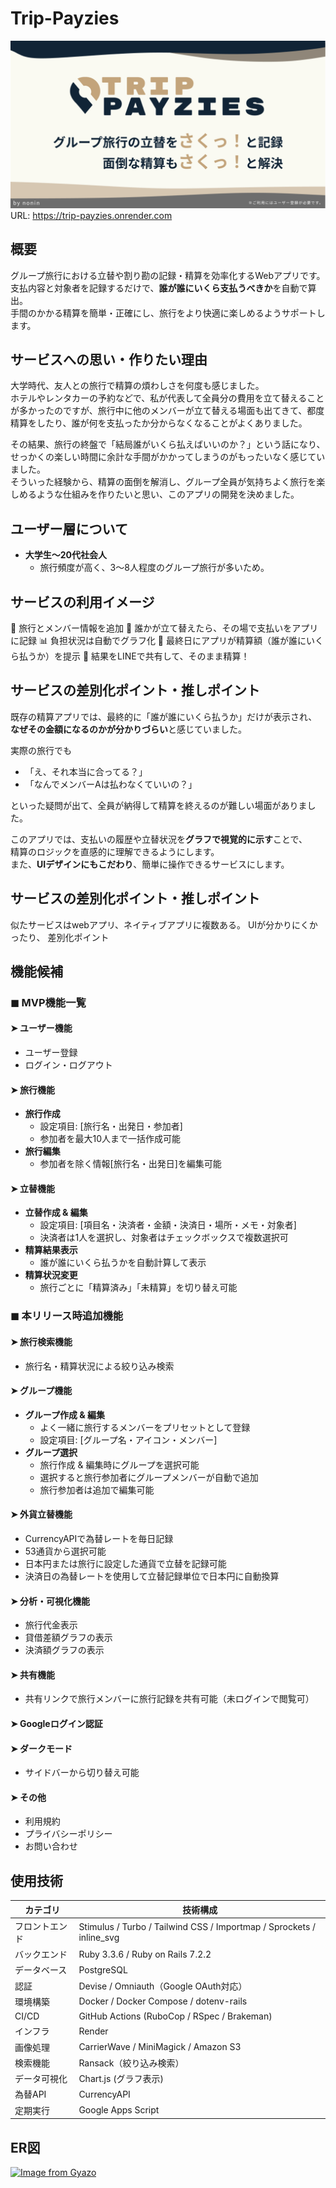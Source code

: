 # Trip-Payzies
<img src="public/images/ogp-image.png">
URL: <a href="https://trip-payzies.onrender.com" target="_blank">https://trip-payzies.onrender.com</a>

## 概要
グループ旅行における立替や割り勘の記録・精算を効率化するWebアプリです。  
支払内容と対象者を記録するだけで、**誰が誰にいくら支払うべきか**を自動で算出。  
手間のかかる精算を簡単・正確にし、旅行をより快適に楽しめるようサポートします。


## サービスへの思い・作りたい理由
大学時代、友人との旅行で精算の煩わしさを何度も感じました。  
ホテルやレンタカーの予約などで、私が代表して全員分の費用を立て替えることが多かったのですが、旅行中に他のメンバーが立て替える場面も出てきて、都度精算をしたり、誰が何を支払ったか分からなくなることがよくありました。

その結果、旅行の終盤で「結局誰がいくら払えばいいのか？」という話になり、せっかくの楽しい時間に余計な手間がかかってしまうのがもったいなく感じていました。  
そういった経験から、精算の面倒を解消し、グループ全員が気持ちよく旅行を楽しめるような仕組みを作りたいと思い、このアプリの開発を決めました。


## ユーザー層について
- **大学生〜20代社会人**
  - 旅行頻度が高く、3〜8人程度のグループ旅行が多いため。

## サービスの利用イメージ
📝 旅行とメンバー情報を追加
💸 誰かが立て替えたら、その場で支払いをアプリに記録
📊 負担状況は自動でグラフ化
🧮 最終日にアプリが精算額（誰が誰にいくら払うか）を提示
🔗 結果をLINEで共有して、そのまま精算！


## サービスの差別化ポイント・推しポイント
既存の精算アプリでは、最終的に「誰が誰にいくら払うか」だけが表示され、  
**なぜその金額になるのかが分かりづらい**と感じていました。

実際の旅行でも
- 「え、それ本当に合ってる？」
- 「なんでメンバーAは払わなくていいの？」

といった疑問が出て、全員が納得して精算を終えるのが難しい場面がありました。

このアプリでは、支払いの履歴や立替状況を**グラフで視覚的に示す**ことで、  
精算のロジックを直感的に理解できるようにします。  
また、**UIデザインにもこだわり**、簡単に操作できるサービスにします。





## サービスの差別化ポイント・推しポイント
似たサービスはwebアプリ、ネイティブアプリに複数ある。
UIが分かりにくかったり、
差別化ポイント











## 機能候補

### ◼︎ MVP機能一覧

#### ➤ ユーザー機能
- ユーザー登録
- ログイン・ログアウト

#### ➤ 旅行機能
- **旅行作成**
  - 設定項目: [旅行名・出発日・参加者]
  - 参加者を最大10人まで一括作成可能
- **旅行編集**
  - 参加者を除く情報[旅行名・出発日]を編集可能

#### ➤ 立替機能
- **立替作成 & 編集**
  - 設定項目: [項目名・決済者・金額・決済日・場所・メモ・対象者]
  - 決済者は1人を選択し、対象者はチェックボックスで複数選択可
- **精算結果表示**
  - 誰が誰にいくら払うかを自動計算して表示
- **精算状況変更**
  - 旅行ごとに「精算済み」「未精算」を切り替え可能

### ◼︎ 本リリース時追加機能

#### ➤ 旅行検索機能
- 旅行名・精算状況による絞り込み検索

#### ➤ グループ機能
- **グループ作成 & 編集**
  - よく一緒に旅行するメンバーをプリセットとして登録
  - 設定項目: [グループ名・アイコン・メンバー]
- **グループ選択**
  - 旅行作成 & 編集時にグループを選択可能
  - 選択すると旅行参加者にグループメンバーが自動で追加
  - 旅行参加者は追加で編集可能

#### ➤ 外貨立替機能
- CurrencyAPIで為替レートを毎日記録 
- 53通貨から選択可能
- 日本円または旅行に設定した通貨で立替を記録可能 
- 決済日の為替レートを使用して立替記録単位で日本円に自動換算

#### ➤ 分析・可視化機能
- 旅行代金表示
- 貸借差額グラフの表示
- 決済額グラフの表示

#### ➤ 共有機能
- 共有リンクで旅行メンバーに旅行記録を共有可能（未ログインで閲覧可）

#### ➤ Googleログイン認証

#### ➤ ダークモード
- サイドバーから切り替え可能

#### ➤ その他
- 利用規約
- プライバシーポリシー
- お問い合わせ



## 使用技術
| カテゴリ | 技術構成 |
|-|-|
| フロントエンド | Stimulus / Turbo / Tailwind CSS / Importmap / Sprockets / inline_svg 
| バックエンド | Ruby 3.3.6 / Ruby on Rails 7.2.2
| データベース | PostgreSQL 
| 認証 | Devise / Omniauth（Google OAuth対応）
| 環境構築 | Docker / Docker Compose / dotenv-rails 
| CI/CD | GitHub Actions (RuboCop / RSpec / Brakeman)
| インフラ | Render 
| 画像処理 | CarrierWave / MiniMagick / Amazon S3
| 検索機能 | Ransack（絞り込み検索） 
| データ可視化 | Chart.js (グラフ表示)
| 為替API | CurrencyAPI
| 定期実行 | Google Apps Script


## ER図
[![Image from Gyazo](https://i.gyazo.com/2b6c28621e130e827b84ce0c84312bc7.png)](https://gyazo.com/2b6c28621e130e827b84ce0c84312bc7)
